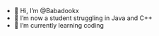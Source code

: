 - 👋 Hi, I’m @Babadookx
- 👀 I’m now a student struggling in Java and C++
- 🌱 I’m currently learning coding

<!---
Babadookx/Babadookx is a ✨ special ✨ repository because its `README.md` (this file) appears on your GitHub profile.
You can click the Preview link to take a look at your changes.
--->
